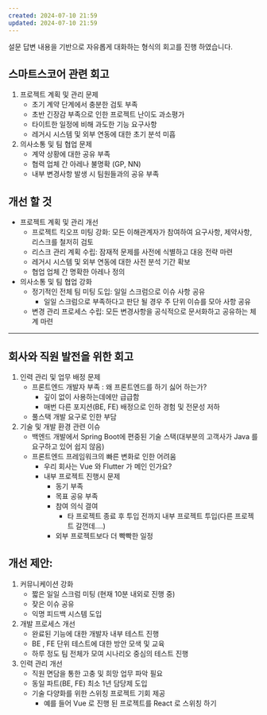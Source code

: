 ```yaml
---
created: 2024-07-10 21:59
updated: 2024-07-10 21:59
---
```

설문 답변 내용을 기반으로 자유롭게 대화하는 형식의 회고를 진행 하였습니다.

## 스마트스코어 관련 회고

1. 프로젝트 계획 및 관리 문제
    - 초기 계약 단계에서 충분한 검토 부족
    - 초반 긴장감 부족으로 인한 프로젝트 난이도 과소평가
    - 타이트한 일정에 비해 과도한 기능 요구사항
    - 레거시 시스템 및 외부 연동에 대한 초기 분석 미흡
2. 의사소통 및 팀 협업 문제
    - 계약 상황에 대한 공유 부족
    - 협력 업체 간 아레나 불명확 (GP, NN)
    - 내부 변경사항 발생 시 팀원들과의 공유 부족

## 개선 할 것

- 프로젝트 계획 및 관리 개선
    - 프로젝트 킥오프 미팅 강화: 모든 이해관계자가 참여하여 요구사항, 제약사항, 리스크를 철저히 검토
    - 리스크 관리 계획 수립: 잠재적 문제를 사전에 식별하고 대응 전략 마련
    - 레거시 시스템 및 외부 연동에 대한 사전 분석 기간 확보
    - 협업 업체 간 명확한 아레나 정의
- 의사소통 및 팀 협업 강화
    - 정기적인 전체 팀 미팅 도입: 일일 스크럼으로 이슈 사항 공유
        - 일일 스크럼으로 부족하다고 판단 될 경우 주 단위 이슈를 모아 사항 공유
    - 변경 관리 프로세스 수립: 모든 변경사항을 공식적으로 문서화하고 공유하는 체계 마련

---

## 회사와 직원 발전을 위한 회고

1. 인력 관리 및 업무 배정 문제
    - 프론트엔드 개발자 부족 : 왜 프론트엔드를 하기 싫어 하는가?
        - 깊이 없이 사용하는데에만 급급함
        - 매번 다른 포지션(BE, FE) 배정으로 인하 경험 및 전문성 저하
    - 풀스택 개발 요구로 인한 부담
2. 기술 및 개발 환경 관련 이슈
    - 백엔드 개발에서 Spring Boot에 편중된 기술 스택(대부분의 고객사가 Java 를 요구하고 있어 쉽지 않음)
    - 프론트엔드 프레임워크의 빠른 변화로 인한 어려움
        - 우리 회사는 Vue 와 Flutter 가 메인 인가요?
        - 내부 프로젝트 진행시 문제
            - 동기 부족
            - 목표 공유 부족
            - 참여 의식 결여
                - 타 프로젝트 종료 후 투입 전까지 내부 프로젝트 투입(다른 프로젝트 갈껀데....)
            - 외부 프로젝트보다 더 빡빡한 일정

## 개선 제안:

1. 커뮤니케이션 강화
    - 짧은 일일 스크럼 미팅 (현재 10분 내외로 진행 중)
    - 잦은 이슈 공유
    - 익명 피드백 시스템 도입
2. 개발 프로세스 개선
    - 완료된 기능에 대한 개발자 내부 테스트 진행
    - BE , FE 단위 테스트에 대한 방안 모색 및 교육
    - 하루 정도 팀 전체가 모여 시나리오 중심의 테스트 진행
3. 인력 관리 개선
    - 직원 면담을 통한 고충 및 희망 업무 파악 필요
    - 동일 파트(BE, FE) 최소 1년 담당제 도입
    - 기술 다양화를 위한 스위칭 프로젝트 기회 제공
        - 예를 들어 Vue 로 진행 된 프로젝트를 React 로 스위칭 하기